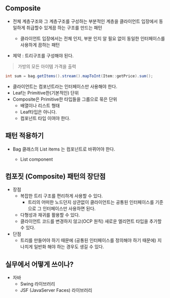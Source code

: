 ## Composite

+ 전체 계층구조와 그 계층구조를 구성하는 부분적인 계층을 클라이언트 입장에서 동일하게 취급할수 있게끔 하는 구조를 만드는 패턴
  - 클라이언트 입장에서는 전체 인지, 부분 인지 알 필요 없이 동일한 인터페이스를 사용하게 끔하는 패턴

+ 제약 : 트리구조를 구성해야 된다.

> 가방의 모든 아이템 가격을 출력

```java
int sum = bag.getItems().stream().mapToInt(Item::getPrice).sum();
```

+ 클라이언트는 컴포넌트라는 인터페이스만 사용해야 한다.
+ Leaf는 Primitive한(기본적인) 단위
+ Composite은 Primitive한 타입들을 그룹으로 묶은 단위
  - 배열이나 리스트 형태
  - Leaf타입은 아니다. 
  - 컴포넌트 타입 이여야 한다.

## 패턴 적용하기
+ Bag 클래스의 List<Item> items 는 컴포넌트로 바뀌어야 한다.
  - List<Component> component

## 컴포짓 (Composite) 패턴의 장단점

+ 장점
  - 복잡한 트리 구조를 편리하게 사용할 수 있다.
    - 트리의 어떠한 노드던지 상관없이 클라이언트는 공통된 인터페이스를 기준으로 그 인터페이스만 사용하면 된다.
  - 다형성과 재귀를 활용할 수 있다.
  - 클라이언트 코드를 변경하지 않고(OCP 원칙) 새로운 엘리먼트 타입을 추가할 수 있다.
+ 단점
  - 트리를 만들어야 하기 때문에 (공통된 인터페이스를 정의해야 하기 때문에) 지나치게 일반화 해야 하는 경우도 생길 수 있다.
  
## 실무에서 어떻게 쓰이나?

+ 자바
  - Swing 라이브러리
  - JSF (JavaServer Faces) 라이브러리
  
